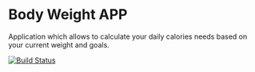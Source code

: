 # Body Weight APP

Application which allows to calculate your daily calories needs based on your current weight and goals.

[![Build Status](https://dev.azure.com/pawelkrzysztofkolanowski/pawelkrzysztofkolanowski/_apis/build/status/Kolan92.BodyWeightApp?branchName=master)](https://dev.azure.com/pawelkrzysztofkolanowski/pawelkrzysztofkolanowski/_build/latest?definitionId=1&branchName=master)